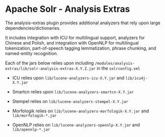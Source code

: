 <!--
  Licensed to the Apache Software Foundation (ASF) under one or more
  contributor license agreements.  See the NOTICE file distributed with
  this work for additional information regarding copyright ownership.
  The ASF licenses this file to You under the Apache License, Version 2.0
  (the "License"); you may not use this file except in compliance with
  the License.  You may obtain a copy of the License at

      http://www.apache.org/licenses/LICENSE-2.0

  Unless required by applicable law or agreed to in writing, software
  distributed under the License is distributed on an "AS IS" BASIS,
  WITHOUT WARRANTIES OR CONDITIONS OF ANY KIND, either express or implied.
  See the License for the specific language governing permissions and
  limitations under the License.
-->

Apache Solr - Analysis Extras
=============================

The analysis-extras plugin provides additional analyzers that rely
upon large dependencies/dictionaries.

It includes integration with ICU for multilingual support,
analyzers for Chinese and Polish, and integration with
OpenNLP for multilingual tokenization, part-of-speech tagging
lemmatization, phrase chunking, and named-entity recognition.

Each of the jars below relies upon including `/modules/analysis-extras/lib/solr-analysis-extras-X.Y.Z.jar`
in the `solrconfig.xml`

* ICU relies upon `lib/lucene-analyzers-icu-X.Y.jar`
and `lib/icu4j-X.Y.jar`

* Smartcn relies upon `lib/lucene-analyzers-smartcn-X.Y.jar`

* Stempel relies on `lib/lucene-analyzers-stempel-X.Y.jar`

* Morfologik relies on `lib/lucene-analyzers-morfologik-X.Y.jar`
and `lib/morfologik-*.jar`

* OpenNLP relies on `lib/lucene-analyzers-opennlp-X.Y.jar`
and `lib/opennlp-*.jar`
